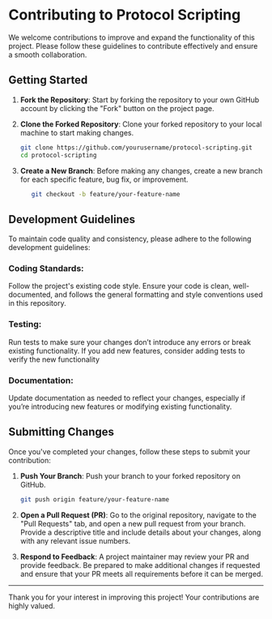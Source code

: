 # Contributing to Protocol Scripting

We welcome contributions to improve and expand the functionality of this project. Please follow these guidelines to contribute effectively and ensure a smooth collaboration.

## Getting Started

1. **Fork the Repository**:
   Start by forking the repository to your own GitHub account by clicking the "Fork" button on the project page.
  
2. **Clone the Forked Repository**:
   Clone your forked repository to your local machine to start making changes.

   ```bash
   git clone https://github.com/yourusername/protocol-scripting.git
   cd protocol-scripting
   
3. **Create a New Branch**:
   Before making any changes, create a new branch for each specific feature, bug fix, or improvement.
   ```bash
      git checkout -b feature/your-feature-name


## Development Guidelines
To maintain code quality and consistency, please adhere to the following development guidelines:

### Coding Standards: 
   Follow the project's existing code style. Ensure your code is clean, well-documented, and follows the general formatting and style conventions used in this repository.

### Testing:
   Run tests to make sure your changes don’t introduce any errors or break existing functionality. If you add new features, consider adding tests to verify the new functionality

### Documentation:
   Update documentation as needed to reflect your changes, especially if you’re introducing new features or modifying existing functionality.



## Submitting Changes
Once you've completed your changes, follow these steps to submit your contribution:

1. **Push Your Branch**: 
   Push your branch to your forked repository on GitHub.

   ```bash
   git push origin feature/your-feature-name

2. **Open a Pull Request (PR)**:
   Go to the original repository, navigate to the "Pull Requests" tab, and open a new pull request from your branch. Provide a descriptive title and include details about your changes, along with any relevant issue numbers.

3. **Respond to Feedback**:
   A project maintainer may review your PR and provide feedback. Be prepared to make additional changes if requested and ensure that your PR meets all requirements before it can be merged.

-----------------------

Thank you for your interest in improving this project! Your contributions are highly valued.
